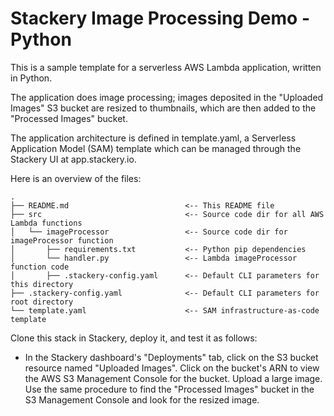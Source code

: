 # Stackery Image Processing Demo - Python

This is a sample template for a serverless AWS Lambda application, written in Python.

The application does image processing; images deposited in the "Uploaded Images"
S3 bucket are resized to thumbnails, which are then added to the "Processed Images"
bucket.

The application architecture is defined in template.yaml, a Serverless
Application Model (SAM) template which can be managed through the Stackery UI
at app.stackery.io.

Here is an overview of the files:

```text
.
├── README.md                          <-- This README file
├── src                                <-- Source code dir for all AWS Lambda functions
│   └── imageProcessor                 <-- Source code dir for imageProcessor function
│       ├── requirements.txt           <-- Python pip dependencies
│       └── handler.py                 <-- Lambda imageProcessor function code
│       ├── .stackery-config.yaml      <-- Default CLI parameters for this directory
├── .stackery-config.yaml              <-- Default CLI parameters for root directory
└── template.yaml                      <-- SAM infrastructure-as-code template
```

Clone this stack in Stackery, deploy it, and test it as follows:

- In the Stackery dashboard's "Deployments" tab, click on the S3 bucket resource
named "Uploaded Images".  Click on the bucket's ARN to view the AWS S3 Management
Console for the bucket.  Upload a large image.  Use the same procedure to find the
"Processed Images" bucket in the S3 Management Console and look for the resized
image.
